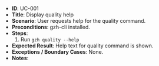 - **ID**: UC-001
- **Title**: Display quality help
- **Scenario**: User requests help for the quality command.
- **Preconditions**: gzh-cli installed.
- **Steps**:
  1. Run `gzh quality --help`
- **Expected Result**: Help text for quality command is shown.
- **Exceptions / Boundary Cases**: None.
- **Notes**:
